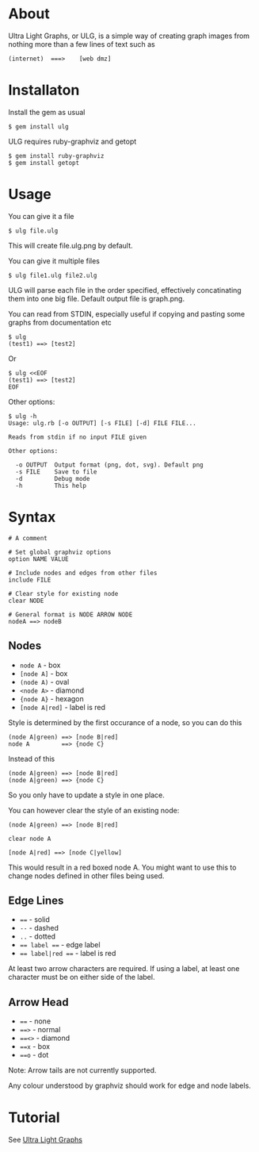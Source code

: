 About
=====

Ultra Light Graphs, or ULG, is a simple way of creating graph images from nothing more than a few lines of text such as

    (internet)	===>	[web dmz]

Installaton
===========

Install the gem as usual

    $ gem install ulg

ULG requires ruby-graphviz and getopt

    $ gem install ruby-graphviz
    $ gem install getopt

Usage
=====

You can give it a file

    $ ulg file.ulg

This will create file.ulg.png by default. 

You can give it multiple files

    $ ulg file1.ulg file2.ulg

ULG will parse each file in the order specified, effectively concatinating them into one big file. Default output file is graph.png.

You can read from STDIN, especially useful if copying and pasting some graphs from documentation etc

    $ ulg
    (test1) ==> [test2]

Or

    $ ulg <<EOF
    (test1) ==> [test2]
    EOF

Other options:

    $ ulg -h
    Usage: ulg.rb [-o OUTPUT] [-s FILE] [-d] FILE FILE...

    Reads from stdin if no input FILE given

    Other options:

      -o OUTPUT  Output format (png, dot, svg). Default png
      -s FILE    Save to file
      -d         Debug mode
      -h         This help

Syntax
======

    # A comment

    # Set global graphviz options
    option NAME VALUE

    # Include nodes and edges from other files
    include FILE

    # Clear style for existing node
    clear NODE

    # General format is NODE ARROW NODE
    nodeA ==> nodeB

Nodes
-----

* `node A` - box
* `[node A]` - box
* `(node A)` - oval
* `<node A>` - diamond
* `{node A}` - hexagon
* `[node A|red]` - label is red

Style is determined by the first occurance of a node, so you can do this

    (node A|green) ==> [node B|red]
    node A         ==> {node C}

Instead of this

    (node A|green) ==> [node B|red]
    (node A|green) ==> {node C}
   
So you only have to update a style in one place.

You can however clear the style of an existing node:

    (node A|green) ==> [node B|red]

    clear node A

    [node A|red] ==> [node C|yellow]

This would result in a red boxed node A. You might want to use this to change nodes defined in other files being used.

Edge Lines
----------

* `==` - solid
* `--` - dashed
* `..` - dotted
* `== label ==` - edge label
* `== label|red ==` - label is red

At least two arrow characters are required. If using a label, at least one character must be on either side of the label.

Arrow Head
----------

* `==` - none
* `==>` - normal
* `==<>` - diamond
* `==x` - box
* `==o` - dot

Note: Arrow tails are not currently supported.

Any colour understood by graphviz should work for edge and node labels.

Tutorial
========

See [Ultra Light Graphs](http://blog.0x10.co.uk/2013/03/ultra-light-graphs-ulg.html)
